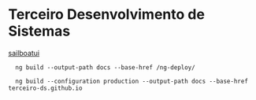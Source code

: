 # Terceiro Desenvolvimento de Sistemas

[sailboatui](https://sailboatui.com/)

```pwsh
  ng build --output-path docs --base-href /ng-deploy/
```
```pwsh
  ng build --configuration production --output-path docs --base-href terceiro-ds.github.io
```
